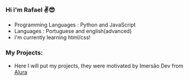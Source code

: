 ### Hi i'm Rafael ✌😎

- Programming Languages : Python and JavaScript
- Languages : Portuguese and english(advanced)
- I'm currently learning html/css!

### My Projects: 

- Here I will put my projects, they were motivated by Imersão Dev from [Alura](https://www.alura.com.br/)
